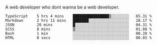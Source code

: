 A web developer who dont wanna be a web developer.

<!--START_SECTION:waka-->

```text
TypeScript    5 hrs 4 mins    ████████████████▒░░░░░░░░   65.31 %
Markdown      2 hrs 11 mins   ███████░░░░░░░░░░░░░░░░░░   28.17 %
JSON          20 mins         █░░░░░░░░░░░░░░░░░░░░░░░░   04.31 %
SCSS          8 mins          ▒░░░░░░░░░░░░░░░░░░░░░░░░   01.88 %
Bash          1 min           ░░░░░░░░░░░░░░░░░░░░░░░░░   00.28 %
HTML          0 secs          ░░░░░░░░░░░░░░░░░░░░░░░░░   00.03 %
```

<!--END_SECTION:waka-->
